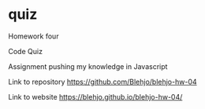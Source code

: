 # quiz

Homework four

Code Quiz

Assignment pushing my knowledge in Javascript

Link to repository https://github.com/Blehjo/blehjo-hw-04

Link to website https://blehjo.github.io/blehjo-hw-04/

